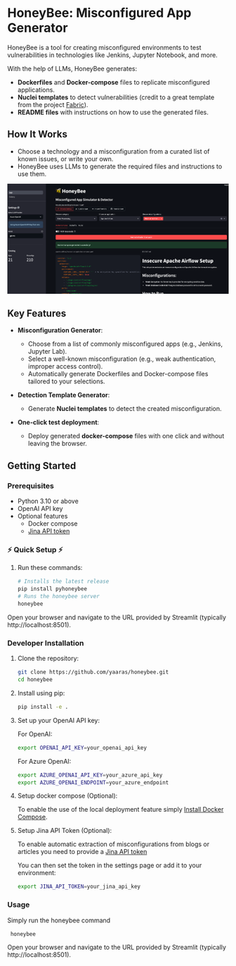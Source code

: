 # HoneyBee: Misconfigured App Generator


HoneyBee is a tool for creating misconfigured environments to test vulnerabilities in technologies like Jenkins, Jupyter Notebook, and more. 

With the help of LLMs, HoneyBee generates:
- **Dockerfiles** and **Docker-compose** files to replicate misconfigured applications.
- **Nuclei templates** to detect vulnerabilities (credit to a great template from the project [Fabric](https://github.com/danielmiessler/fabric)).
- **README files** with instructions on how to use the generated files.

## How It Works
- Choose a technology and a misconfiguration from a curated list of known issues, or write your own.
- HoneyBee uses LLMs to generate the required files and instructions to use them.

![HoneyBee](
images/img.png)

## Key Features

- **Misconfiguration Generator**:
  - Choose from a list of commonly misconfigured apps (e.g., Jenkins, Jupyter Lab).
  - Select a well-known misconfiguration (e.g., weak authentication, improper access control).
  - Automatically generate Dockerfiles and Docker-compose files tailored to your selections.

- **Detection Template Generator**:
  - Generate **Nuclei templates** to detect the created misconfiguration.

- **One-click test deployment**:
  - Deploy generated **docker-compose** files with one click and without leaving the browser.

## Getting Started

### Prerequisites

- Python 3.10 or above
- OpenAI API key
- Optional features
  - Docker compose
  - [Jina API token](https://jina.ai/)

### ⚡ Quick Setup ⚡

1. Run these commands:

    ```bash
    # Installs the latest release
    pip install pyhoneybee
    # Runs the honeybee server
    honeybee
    ```

Open your browser and navigate to the URL provided by Streamlit (typically http://localhost:8501).


### Developer Installation

1. Clone the repository:

   ```bash
   git clone https://github.com/yaaras/honeybee.git
   cd honeybee
    ```

2. Install using pip:

      ```bash
      pip install -e .
      ```

3. Set up your OpenAI API key:

    For OpenAI:

    ```bash
    export OPENAI_API_KEY=your_openai_api_key
    ```

    For Azure OpenAI:

    ```bash
    export AZURE_OPENAI_API_KEY=your_azure_api_key
    export AZURE_OPENAI_ENDPOINT=your_azure_endpoint
    ```

4. Setup docker compose (Optional):

    To enable the use of the local deployment feature simply [Install Docker Compose](https://docs.docker.com/compose/install/).

5. Setup Jina API Token (Optional):

    To enable automatic extraction of misconfigurations from blogs or articles you need to provide a [Jina API token](https://jina.ai/)

    You can then set the token in the settings page or add it to your environment:

    ```bash
    export JINA_API_TOKEN=your_jina_api_key
    ```

### Usage

Simply run the honeybee command

   ```bash
    honeybee
   ```

Open your browser and navigate to the URL provided by Streamlit (typically http://localhost:8501).
